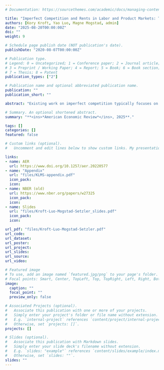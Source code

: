 ```yaml
---
# Documentation: https://sourcethemes.com/academic/docs/managing-content/

title: "Imperfect Competition and Rents in Labor and Product Markets: The Case of the Construction Industry"
authors: [Kory Kroft, Yao Luo, Magne Mogstad, admin]
date: "2025-08-20T00:00:00Z"
doi: ""
weight: 9

# Schedule page publish date (NOT publication's date).
publishDate: "2020-08-07T00:00:00Z"

# Publication type.
# Legend: 0 = Uncategorized; 1 = Conference paper; 2 = Journal article;
# 3 = Preprint / Working Paper; 4 = Report; 5 = Book; 6 = Book section;
# 7 = Thesis; 8 = Patent
publication_types: ["2"]

# Publication name and optional abbreviated publication name.
publication: ""
publication_short: ""

abstract: "Existing work on imperfect competition typically focuses on either the labor market or the product market in isolation. In contrast, we analyze imperfect competition in both markets jointly, showing theoretically and empirically that focusing on one market in isolation may result in a limited or misleading picture of the degree and impacts of market power. Our empirical setting is the US construction industry. We develop, identify and estimate a model where construction firms imperfectly compete with one another for workers in the labor market and for projects in both the private market and the government market, where government projects are procured through auctions. Our analyses combine the universe of business and worker tax records with newly collected records from government procurement auctions. We use the estimated model to quantify the markdown of wages and the markup of prices, to show that the impacts of an increase in market power in one market are attenuated by the existence of market power in the other market, and to quantify the rents, rent-sharing, and incidence of procurements in the US construction industry."

# Summary. An optional shortened abstract.
summary: "**<ins>*American Economic Review*</ins>, 2025**."

tags: []
categories: []
featured: false

# Custom links (optional).
#   Uncomment and edit lines below to show custom links. My presentations: NBER SI-Labor, MIT, NBER IO, UBC, LSE, Stanford-SITE, Cornell, Maryland, Columbia Business School, U of Oslo, Federal Reserve Board, Carnegie Mellon/Pittsburgh, UChicago, BI Norwegian Business School, Penn State, CESifo, UToronto/Bank of Canada, Texas A&M, Wisconsin, Duke, Queen's U, Boston College.

links:
- name: AER
  url: https://www.doi.org/10.1257/aer.20220577
- name: "Appendix"
  url: "files/KLMS-appendix.pdf"
  icon_pack: 
  icon:  
- name: NBER (old)
  url: https://www.nber.org/papers/w27325
  icon_pack:
  icon:
- name: Slides
  url: "files/Kroft-Luo-Mogstad-Setzler_slides.pdf"
  icon_pack:
  icon:

url_pdf: "files/Kroft-Luo-Mogstad-Setzler.pdf"
url_code:
url_dataset:
url_poster:
url_project:
url_slides:
url_source:
url_video:

# Featured image
# To use, add an image named `featured.jpg/png` to your page's folder. 
# Focal points: Smart, Center, TopLeft, Top, TopRight, Left, Right, BottomLeft, Bottom, BottomRight.
image:
  caption: ""
  focal_point: ""
  preview_only: false

# Associated Projects (optional).
#   Associate this publication with one or more of your projects.
#   Simply enter your project's folder or file name without extension.
#   E.g. `internal-project` references `content/project/internal-project/index.md`.
#   Otherwise, set `projects: []`.
projects: []

# Slides (optional).
#   Associate this publication with Markdown slides.
#   Simply enter your slide deck's filename without extension.
#   E.g. `slides: "example"` references `content/slides/example/index.md`.
#   Otherwise, set `slides: ""`.
slides: ""
---
```

